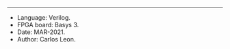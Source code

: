 ------------------
- Language: Verilog.
- FPGA board: Basys 3.
- Date: MAR-2021.
- Author: Carlos Leon.
